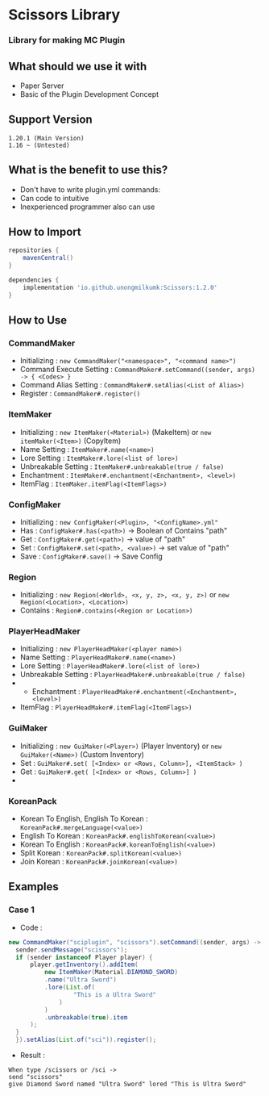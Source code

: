 # Scissors Library
### Library for making MC Plugin

## What should we use it with
- Paper Server
- Basic of the Plugin Development Concept

## Support Version
```
1.20.1 (Main Version)
1.16 ~ (Untested)
``` 

## What is the benefit to use this?
- Don't have to write plugin.yml commands:
- Can code to intuitive
- Inexperienced programmer also can use


## How to Import
```gradle 
repositories {
    mavenCentral()
}

dependencies {
    implementation 'io.github.unongmilkumk:Scissors:1.2.0'
}
```

## How to Use

### CommandMaker
- Initializing : ```new CommandMaker("<namespace>", "<command name>")```
- Command Execute Setting : ```CommandMaker#.setCommand((sender, args) -> { <Codes> }```
- Command Alias Setting : ```CommandMaker#.setAlias(<List of Alias>)```
- Register : ```CommandMaker#.register()```

### ItemMaker
- Initializing : ```new ItemMaker(<Material>)``` (MakeItem) or ```new itemMaker(<Item>)``` (CopyItem)
- Name Setting : ```ItemMaker#.name(<name>)```
- Lore Setting : ```ItemMaker#.lore(<list of lore>)```
- Unbreakable Setting : ```ItemMaker#.unbreakable(true / false)```
- Enchantment : ```ItemMaker#.enchantment(<Enchantment>, <level>)```
- ItemFlag : ```ItemMaker.itemFlag(<ItemFlags>)```

### ConfigMaker
- Initializing : ```new ConfigMaker(<Plugin>, "<ConfigName>.yml"```
- Has : ```ConfigMaker#.has(<path>)``` -> Boolean of Contains "path"
- Get : ```ConfigMaker#.get(<path>)``` -> value of "path"
- Set : ```ConfigMaker#.set(<path>, <value>)``` -> set value of "path"
- Save : ```ConfigMaker#.save()``` -> Save Config

### Region
- Initializing : ```new Region(<World>, <x, y, z>, <x, y, z>)``` or ```new Region(<Location>, <Location>)```
- Contains : ```Region#.contains(<Region or Location>)```

### PlayerHeadMaker
- Initializing : ```new PlayerHeadMaker(<player name>)```
- Name Setting : ```PlayerHeadMaker#.name(<name>)```
- Lore Setting : ```PlayerHeadMaker#.lore(<list of lore>)```
- Unbreakable Setting : ```PlayerHeadMaker#.unbreakable(true / false)```
- - Enchantment : ```PlayerHeadMaker#.enchantment(<Enchantment>, <level>)```
- ItemFlag : ```PlayerHeadMaker#.itemFlag(<ItemFlags>)```

### GuiMaker
- Initializing : ```new GuiMaker(<Player>)``` (Player Inventory) or 
```new GuiMaker(<Name>)``` (Custom Inventory)
- Set : ```GuiMaker#.set( [<Index> or <Rows, Column>], <ItemStack> )```
- Get : ```GuiMaker#.get( [<Index> or <Rows, Column>] )```
- 
### KoreanPack
- Korean To English, English To Korean : ```KoreanPack#.mergeLanguage(<value>)```
- English To Korean : ```KoreanPack#.englishToKorean(<value>)```
- Korean To English : ```KoreanPack#.koreanToEnglish(<value>)```
- Split Korean : ```KoreanPack#.splitKorean(<value>)```
- Join Korean : ```KoreanPack#.joinKorean(<value>)```


## Examples

### Case 1
- Code : 
```java 
new CommandMaker("sciplugin", "scissors").setCommand((sender, args) -> {
  sender.sendMessage("scissors");
  if (sender instanceof Player player) {
      player.getInventory().addItem(
          new ItemMaker(Material.DIAMOND_SWORD)
          .name("Ultra Sword")
          .lore(List.of(
                  "This is a Ultra Sword"
              )
          )
          .unbreakable(true).item
      );
  }
  }).setAlias(List.of("sci")).register();
```
- Result : 
``` 
When type /scissors or /sci -> 
send "scissors"
give Diamond Sword named "Ultra Sword" lored "This is Ultra Sword"
```